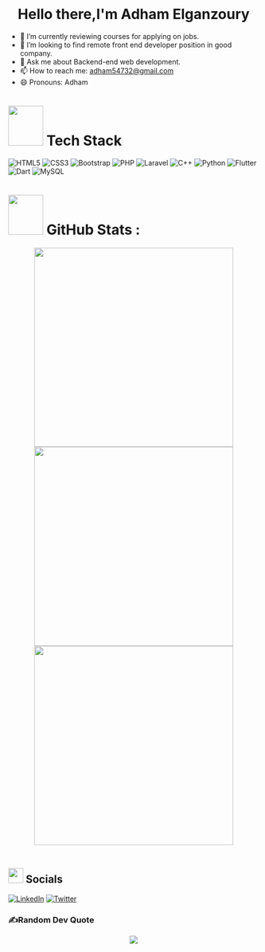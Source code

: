 

<p align="center" width="900"style="margin:auto">
 <br>
 <br>
</p>

<h1 align="center">
<br> 
Hello there,I'm Adham Elganzoury 
</h1>


- 🌱 I’m currently reviewing courses for applying on jobs. 
- 🔎 I’m looking to find remote front end developer position in good company. 
- 💬 Ask me about Backend-end web development. 
- 📫 How to reach me: adham54732@gmail.com
- 😄 Pronouns: Adham

# <img src="https://camo.githubusercontent.com/62da68eb62b1e5f175f7d1f0191dd89a653d7908feb22d37d4a0ab07365d6791/68747470733a2f2f6d656469612e67697068792e636f6d2f6d656469612f4d3967624264396e6244724f5475314d71782f67697068792e676966" width=70 height=80> Tech Stack
![HTML5](https://img.shields.io/badge/html5-%23E34F26.svg?style=for-the-badge&logo=html5&logoColor=white)
![CSS3](https://img.shields.io/badge/css3-%231572B6.svg?style=for-the-badge&logo=css3&logoColor=white) 
![Bootstrap](https://img.shields.io/badge/bootstrap-%23563D7C.svg?style=for-the-badge&logo=bootstrap&logoColor=white) 
![PHP](https://img.shields.io/badge/php-%23777BB4.svg?style=for-the-badge&logo=php&logoColor=white)
![Laravel](https://img.shields.io/badge/laravel-%23FF2D20.svg?style=for-the-badge&logo=laravel&logoColor=white)
![C++](https://img.shields.io/badge/c++-%2300599C.svg?style=for-the-badge&logo=c%2B%2B&logoColor=white)
![Python](https://img.shields.io/badge/python-3670A0?style=for-the-badge&logo=python&logoColor=ffdd54)
![Flutter](https://img.shields.io/badge/flutter-%2302569B.svg?style=for-the-badge&logo=flutter&logoColor=white)
![Dart](https://img.shields.io/badge/dart-%230175C2.svg?style=for-the-badge&logo=dart&logoColor=white)
![MySQL](https://img.shields.io/badge/mysql-%2300f.svg?style=for-the-badge&logo=mysql&logoColor=white)


# <img src="https://media.giphy.com/media/IcnxGGAj0ubyB2r5M6/giphy.gif" width=70 height=80> GitHub Stats :
<div align="center">
<img src="https://github-readme-stats.vercel.app/api?username=adham20022023&theme=dracula&hide_border=false&include_all_commits=false" width="400">
<img src="https://github-readme-streak-stats.herokuapp.com/?user=adham20022023&theme=dracula&hide_border=false" width="400"><br/>
<img src="https://github-readme-stats.vercel.app/api/top-langs/?username=adham20022023&theme=dracula&hide_border=false&include_all_commits=false&count_private=false" width="400" >
</div>
<br>

## <img src="https://media.giphy.com/media/5WJ6SOKeNKrSzblU4R/giphy.gif" width=30 height=30> Socials
[![LinkedIn](https://img.shields.io/badge/LinkedIn-%230077B5.svg?logo=linkedin&logoColor=white)](https://www.linkedin.com/in/adham-elganzoury/) 
[![Twitter](https://img.shields.io/twitter/follow/AdhamElganzoury?color=white&logo=twitter&logoColor=white&style=plastic)](https://twitter.com/AdhamAs99851668) 

### ✍️Random Dev Quote
<p align="center">
<img src="https://quotes-github-readme.vercel.app/api?type=horizontal&theme=radical">
</p>

